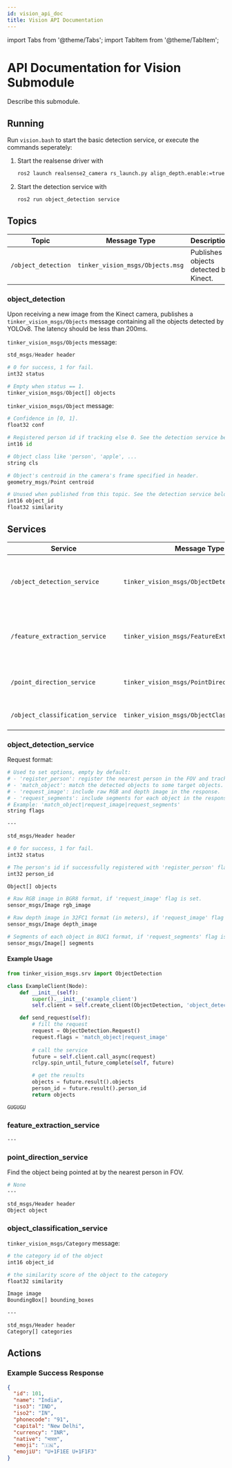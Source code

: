 ```yaml
---
id: vision_api_doc
title: Vision API Documentation
---
```


import Tabs from '@theme/Tabs';
import TabItem from '@theme/TabItem';

# API Documentation for Vision Submodule

Describe this submodule.

## Running

Run `vision.bash` to start the basic detection service, or execute the commands seperately:

1. Start the realsense driver with
   ```bash
   ros2 launch realsense2_camera rs_launch.py align_depth.enable:=true depth_module.profile:=848x480x30 rgb_camera.profile:=848x480x30
   ```
2. Start the detection service with
   ```bash
   ros2 run object_detection service
   ```

## Topics

| Topic | Message Type | Description |
| ----- | ------------ | ----------- |
| `/object_detection` | `tinker_vision_msgs/Objects.msg` | Publishes objects detected by Kinect. |

### object_detection

Upon receiving a new image from the Kinect camera, publishes a `tinker_vision_msgs/Objects` message containing all the objects detected by YOLOv8. The latency should be less than 200ms.

`tinker_vision_msgs/Objects` message:
```python
std_msgs/Header header

# 0 for success, 1 for fail.
int32 status

# Empty when status == 1.
tinker_vision_msgs/Object[] objects
```

`tinker_vision_msgs/Object` message:
```python
# Confidence in [0, 1].
float32 conf

# Registered person id if tracking else 0. See the detection service below.
int16 id

# Object class like 'person', 'apple', ...
string cls

# Object's centroid in the camera's frame specified in header.
geometry_msgs/Point centroid

# Unused when published from this topic. See the detection service below.
int16 object_id
float32 similarity
```

## Services

| Service | Message Type | Description |
| ------- | ------------ | ----------- |
| `/object_detection_service` | `tinker_vision_msgs/ObjectDetection.srv` | Returns objects detected by Kinect when requested. |
| `/feature_extraction_service` | `tinker_vision_msgs/FeatureExtraction.srv` | Extracts features from an image and returns them. |
| `/point_direction_service` | `tinker_vision_msgs/PointDirection.srv` | Returns the point direction of a person. |
| `/object_classification_service` | `tinker_vision_msgs/ObjectClassification.srv` | Classifies all objects detected. |

### object_detection_service

Request format:
```sh
# Used to set options, empty by default:
# - 'register_person': register the nearest person in the FOV and track him.
# - 'match_object': match the detected objects to some target objects.
# - 'request_image': include raw RGB and depth image in the response.
# - 'request_segments': include segments for each object in the response.
# Example: 'match_object|request_image|request_segments'
string flags

---

std_msgs/Header header

# 0 for success, 1 for fail.
int32 status

# The person's id if successfully registered with 'register_person' flag set. 0 otherwise.
int32 person_id

Object[] objects

# Raw RGB image in BGR8 format, if 'request_image' flag is set.
sensor_msgs/Image rgb_image

# Raw depth image in 32FC1 format (in meters), if 'request_image' flag is set.
sensor_msgs/Image depth_image

# Segments of each object in 8UC1 format, if 'request_segments' flag is set.
sensor_msgs/Image[] segments
```

#### Example Usage
<Tabs>
  <TabItem value="python" label="Python" default>

  ```python
  from tinker_vision_msgs.srv import ObjectDetection

  class ExampleClient(Node):
      def __init__(self):
          super().__init__('example_client')
          self.client = self.create_client(ObjectDetection, 'object_detection')

      def send_request(self):
          # fill the request
          request = ObjectDetection.Request()
          request.flags = 'match_object|request_image'
          
          # call the service
          future = self.client.call_async(request)
          rclpy.spin_until_future_complete(self, future)

          # get the results
          objects = future.result().objects
          person_id = future.result().person_id
          return objects
  ```

  </TabItem>

  <TabItem value="c++" label="C++">

  ```c++
  GUGUGU
  ```

  </TabItem>

</Tabs>

### feature_extraction_service

```sh
---

```


### point_direction_service

Find the object being pointed at by the nearest person in FOV.

```sh
# None
---

std_msgs/Header header
Object object
```

### object_classification_service

`tinker_vision_msgs/Category` message:
```sh
# the category id of the object
int16 object_id

# the similarity score of the object to the category
float32 similarity
```

```sh
Image image
BoundingBox[] bounding_boxes

---

std_msgs/Header header
Category[] categories
```

## Actions



### Example Success Response
```json
{
  "id": 101,
  "name": "India",
  "iso3": "IND",
  "iso2": "IN",
  "phonecode": "91",
  "capital": "New Delhi",
  "currency": "INR",
  "native": "भारत",
  "emoji": "🇮🇳",
  "emojiU": "U+1F1EE U+1F1F3"
}
```
